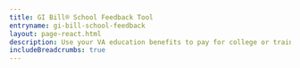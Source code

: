 ```yaml
---
title: GI Bill® School Feedback Tool
entryname: gi-bill-school-feedback
layout: page-react.html
description: Use your VA education benefits to pay for college or training programs. Find out which documents you’ll need to apply for benefits, and start your online application today.
includeBreadcrumbs: true
---
```

